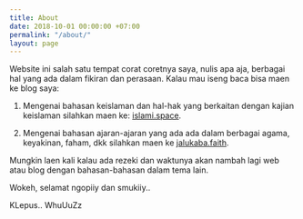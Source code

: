 ```yaml
---
title: About
date: 2018-10-01 00:00:00 +07:00
permalink: "/about/"
layout: page
---
```


Website ini salah satu tempat corat coretnya saya, nulis apa aja, berbagai hal yang ada dalam fikiran dan perasaan. Kalau mau iseng baca bisa maen ke blog saya:

1. Mengenai bahasan keislaman dan hal-hak yang berkaitan dengan kajian keislaman silahkan maen ke: [islami.space](https://www.islami.space/).

2. Mengenai bahasan ajaran-ajaran yang ada ada dalam berbagai agama, keyakinan, faham, dkk silahkan maen ke [jalukaba.faith](https://www.jalukaba.faith/).

Mungkin laen kali kalau ada rezeki dan waktunya akan nambah lagi web atau blog dengan bahasan-bahasan dalam tema lain.

Wokeh, selamat ngopiiy dan smukiiy..


KLepus.. WhuUuZz